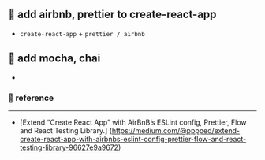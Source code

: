 ## 📑 add airbnb, prettier to create-react-app

- `create-react-app` + `prettier / airbnb`

## 📑 add mocha, chai

-

### 📑 reference

---

- [Extend “Create React App” with AirBnB’s ESLint config, Prettier, Flow and React Testing Library.]
  (https://medium.com/@pppped/extend-create-react-app-with-airbnbs-eslint-config-prettier-flow-and-react-testing-library-96627e9a9672)
